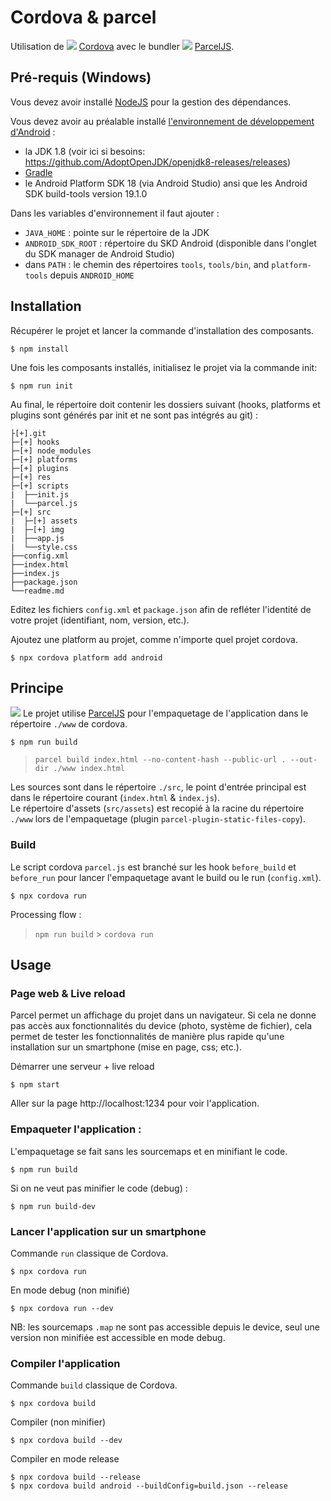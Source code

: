 # Cordova & parcel

Utilisation de ![](https://cordova.apache.org/static/img/cordova_24.png) [Cordova](https://cordova.apache.org/) avec le bundler ![](https://parceljs.org/assets/parcel.png) [ParcelJS](https://parceljs.org/).

## Pré-requis (Windows)

Vous devez avoir installé [NodeJS](https://nodejs.org/) pour la gestion des dépendances.

Vous devez avoir au préalable installé [l'environnement de développement d'Android](https://cordova.apache.org/docs/en/latest/guide/platforms/android/index.html#installing-the-requirements) :
- la JDK 1.8 (voir ici si besoins: https://github.com/AdoptOpenJDK/openjdk8-releases/releases)
- [Gradle](https://gradle.org/install/)
- le Android Platform SDK 18 (via Android Studio) ansi que les Android SDK build-tools version 19.1.0 

Dans les variables d'environnement il faut ajouter :
- `JAVA_HOME` : pointe sur le répertoire de la JDK
- `ANDROID_SDK_ROOT` : répertoire du SKD Android (disponible dans l'onglet du SDK manager de Android Studio)
- dans `PATH` : le chemin des répertoires `tools`, `tools/bin`, and `platform-tools` depuis `ANDROID_HOME`


## Installation

Récupérer le projet et lancer la commande d'installation des composants.
```
$ npm install
```
Une fois les composants installés, initialisez le projet via la commande init:
```
$ npm run init
```

Au final, le répertoire doit contenir les dossiers suivant (hooks, platforms et plugins sont générés par init et ne sont pas intégrés au git) :
```
├[+].git
├─[+] hooks
├─[+] node_modules
├─[+] platforms
├─[+] plugins
├─[+] res
├─[+] scripts
|  ├──init.js
|  └──parcel.js
├─[+] src
|  ├─[+] assets
|  ├─[+] img
|  ├──app.js
|  └──style.css
├──config.xml
├──index.html
├──index.js
├──package.json
└──readme.md
```

Editez les fichiers `config.xml` et `package.json` afin de refléter l'identité de votre projet (identifiant, nom, version, etc.).

Ajoutez une platform au projet, comme n'importe quel projet cordova.
````
$ npx cordova platform add android
````

## Principe

![](https://i.imgur.com/X0iSUqI.png) Le projet utilise [ParcelJS](https://parceljs.org/) pour l'empaquetage de l'application dans le répertoire `./www` de cordova.
```
$ npm run build
```
> `parcel build index.html --no-content-hash --public-url . --out-dir ./www index.html`

Les sources sont dans le répertoire `./src`, le point d'entrée principal est dans le répertoire courant (`index.html` & `index.js`).    
Le répertoire d'assets (`src/assets`) est recopié à la racine du répertoire `./www` lors de l'empaquetage (plugin `parcel-plugin-static-files-copy`).

### Build

Le script cordova `parcel.js` est branché sur les hook `before_build` et `before_run` pour lancer l'empaquetage avant le build ou le run (`config.xml`).
```
$ npx cordova run
```
Processing flow :
> `npm run build` > `cordova run`

## Usage

### Page web & Live reload
Parcel permet un affichage du projet dans un navigateur.
Si cela ne donne pas accès aux fonctionnalités du device (photo, système de fichier), cela permet de tester les fonctionnalités de manière plus rapide qu'une installation sur un smartphone (mise en page, css; etc.).

Démarrer une serveur + live reload
```
$ npm start
```
Aller sur la page http://localhost:1234 pour voir l'application.

### Empaqueter l'application :

L'empaquetage se fait sans les sourcemaps et en minifiant le code.
```
$ npm run build
```
Si on ne veut pas minifier le code (debug) :
```
$ npm run build-dev
```

### Lancer l'application sur un smartphone
Commande `run` classique de Cordova.
```
$ npx cordova run
```
En mode debug (non minifié)
```
$ npx cordova run --dev
```
NB: les sourcemaps `.map` ne sont pas accessible depuis le device, seul une version non minifiée est accessible en mode debug.

### Compiler l'application 
Commande `build` classique de Cordova.
```
$ npx cordova build
```
Compiler (non minifier)
```
$ npx cordova build --dev
```
Compiler en mode release
```
$ npx cordova build --release
$ npx cordova build android --buildConfig=build.json --release
```
